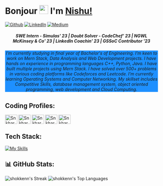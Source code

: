 # Bonjour <img src="https://github.com/TheDudeThatCode/TheDudeThatCode/blob/master/Assets/Hi.gif" width="29px"> I'm [Nishu!](https://g.co/kgs/iohi75)

<p align="">
 <a href="https://github.com/Shokkenn" target="_blank"><img alt="Github" src="https://img.shields.io/badge/GitHub-%2312100E.svg?&style=for-the-badge&logo=Github&logoColor=white" /></a> 
 <a href="https://www.linkedin.com/in/nishu-shokeen248/" target="_blank"><img alt="LinkedIn" src="https://img.shields.io/badge/linkedin-%230077B5.svg?&style=for-the-badge&logo=linkedin&logoColor=white" /></a> 
 <a href="https://medium.com/@nishushokeen" target="_blank"><img alt="Medium" src="https://img.shields.io/badge/medium-%2312100E.svg?&style=for-the-badge&logo=medium&logoColor=white" /></a>

</p>

<h5 align="center">SWE Intern - Simulas' 23 | Doubt Solver - CodeChef' 23 | NGWL McKinsey & Co' 23 | Linkedln Coachin' 23 | GSSoC Contributor '23</h5>
<h6 align= "center" style="background-color:DodgerBlue;"> I’m currently studying in final year of Bachelor's of Engineering. I’m keen to work on Mern Stack, Data Analysis and Web Development projects. I have hands on experience in programming languages C++, Python, Java. I have built multiple projects using Mern Stack. I have solved over 500+ problems in various coding platforms like Codeforces and Leetcode. I’m currently learning Operating Systems and Computer Networking. My skillset includes Competitive Skills, database management system, object oriented programming, web development and Cloud Computing.  


## Coding Profiles:

<p align="left">

<a href="https://www.codechef.com/users/snkharb24" target="blank"><img align="center" src="https://cdn.jsdelivr.net/npm/simple-icons@3.1.0/icons/codechef.svg" alt="Snkharb" height="30" width="40" /></a>
<a href="https://www.hackerrank.com/profile/nishushokeen9" target="blank"><img align="center" src="https://raw.githubusercontent.com/rahuldkjain/github-profile-readme-generator/master/src/images/icons/Social/hackerrank.svg" alt="Snkharb" height="30" width="40" /></a>
<a href="https://codeforces.com/profile/nkharb248" target="blank"><img align="center" src="https://raw.githubusercontent.com/rahuldkjain/github-profile-readme-generator/master/src/images/icons/Social/codeforces.svg" alt="Snkharb" height="30" width="40" /></a>
<a href="https://leetcode.com/u/rshokeen/" target="blank"><img align="center" src="https://raw.githubusercontent.com/rahuldkjain/github-profile-readme-generator/master/src/images/icons/Social/leet-code.svg" alt="Snkharb" height="30" width="40" /></a>
<a href="https://www.geeksforgeeks.org/user/nishushokeen9/" target="blank"><img align="center" src="https://raw.githubusercontent.com/rahuldkjain/github-profile-readme-generator/master/src/images/icons/Social/geeks-for-geeks.svg" alt="Snkharb" height="30" width="40" /></a>
</p>


## Tech Stack:
[![My Skills](https://skillicons.dev/icons?i=c,cpp,js,html,css,java,nodejs,github,linux,mysql,vite,figma,react,nextjs,redux,py,docker,kafka,aws,firebase,postman)](https://skillicons.dev)


## 📊 GitHub Stats:

![shokkenn's Streak](https://github-readme-streak-stats.herokuapp.com/?user=shokkenn&theme=vue-dark&hide_border=true)
![shokkenn's Top Languages](https://github-readme-stats.vercel.app/api/top-langs/?username=shokkenn&theme=vue-dark&show_icons=true&hide_border=true&layout=compact)


